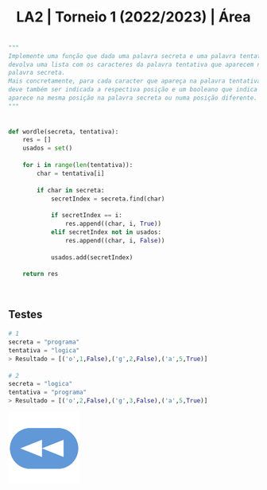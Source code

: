 <h1 style="text-align: center;">LA2 | Torneio 1 (2022/2023) | Área</h1>

```Python

"""
Implemente uma função que dada uma palavra secreta e uma palavra tentativa
devolva uma lista com os caracteres da palavra tentativa que aparecem na
palavra secreta.
Mais concretamente, para cada caracter que apareça na palavra tentativa
deve também ser indicada a respectiva posição e um booleano que indica se
aparece na mesma posição na palavra secreta ou numa posição diferente.
"""


def wordle(secreta, tentativa):
    res = []
    usados = set()

    for i in range(len(tentativa)):
        char = tentativa[i]

        if char in secreta:
            secretIndex = secreta.find(char)

            if secretIndex == i:
                res.append((char, i, True))
            elif secretIndex not in usados:
                res.append((char, i, False))

            usados.add(secretIndex)

    return res

```


<br>


## Testes

```Python
# 1
secreta = "programa"
tentativa = "logica"
> Resultado = [('o',1,False),('g',2,False),('a',5,True)]

# 2
secreta = "logica"
tentativa = "programa"
> Resultado = [('o',2,False),('g',3,False),('a',5,True)]
```

[![retroceder](https://raw.githubusercontent.com/David81820/Recursos-LCC/main/Rewind.png)](https://david81820.github.io/Recursos-LCC/2ano/2sem/LA2/codigo)